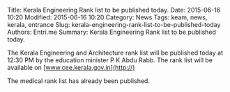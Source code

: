 Title: Kerala Engineering Rank list to be published today.
Date: 2015-06-16 10:20
Modified: 2015-06-16 10:20
Category: News
Tags: keam, news, kerala, entrance
Slug: kerala-engineering-rank-list-to-be-published-today
Authors: Entri.me
Summary: Kerala Engineering Rank list to be published today.


The Kerala Engineering and Architecture rank list will be published today at 12:30 PM by the education minister P K Abdu Rabb. The rank list will be available on [www.cee.kerala.gov.in](http://)

The medical rank list has already been published.
